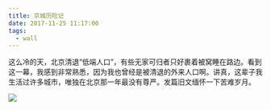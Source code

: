```yaml
---
title: 京城历险记
date: 2017-11-25 11:17:00
tags:
  - wall
---
```

这么冷的天，北京清退“低端人口”，有些无家可归者只好裹着被窝睡在路边。看到这一幕，我感到非常熟悉，因为我也曾经是被清退的外来人口啊。讲真，这辈子我生活过许多城市，唯独在北京那一年最没有尊严。发篇旧文缅怀一下苦难岁月。
<!-- more -->
![](https://wx3.sinaimg.cn/mw690/4b91940fly1flsfvew84gj20ri711x6p.jpg)
